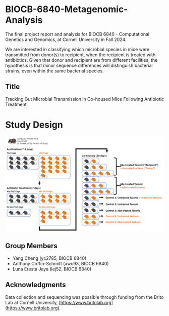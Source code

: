 # BIOCB-6840-Metagenomic-Analysis
The final project report and analysis for BIOCB 6840 - Computational Genetics and Genomics, at Cornell University in Fall 2024.

We are interested in classifying which microbial species in mice were transmitted from donor(s) to recipient, when the recipient is treated with antibiotics. Given that donor and recipient are from different facilities, the hypothesis is that minor sequence differences will distinguish bacterial strains, even within the same bacterial species.

## Title
Tracking Gut Microbial Transmission in Co-housed Mice Following Antibiotic Treatment

# Study Design
![Study Design](Figures/figure_1_study_design.png?raw=true "Title")

## Group Members
- Yang Cheng (yc2785, BIOCB 6840)
- Anthony Coffin-Schmitt (awc93, BIOCB 6840)
- Luna Eresta Jaya (lej52, BIOCB 6840)

## Acknowledgments
Data collection and sequencing was possible through funding from the Brito Lab at Cornell University, [https://www.britolab.org](https://www.britolab.org).

